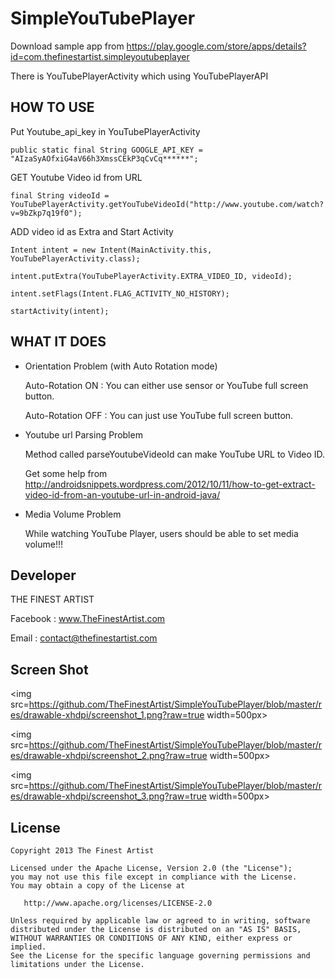 SimpleYouTubePlayer
===================

Download sample app from https://play.google.com/store/apps/details?id=com.thefinestartist.simpleyoutubeplayer

There is YouTubePlayerActivity which using YouTubePlayerAPI

HOW TO USE
----------------

Put Youtube_api_key in YouTubePlayerActivity

    public static final String GOOGLE_API_KEY = "AIzaSyAOfxiG4aV66h3XmssCEkP3qCvCq******";

GET Youtube Video id from URL
    
    final String videoId = YouTubePlayerActivity.getYouTubeVideoId("http://www.youtube.com/watch?v=9bZkp7q19f0"); 
        
ADD video id as Extra and Start Activity
    
    Intent intent = new Intent(MainActivity.this, YouTubePlayerActivity.class);
    
    intent.putExtra(YouTubePlayerActivity.EXTRA_VIDEO_ID, videoId);
    
    intent.setFlags(Intent.FLAG_ACTIVITY_NO_HISTORY);
    
    startActivity(intent);

WHAT IT DOES
----------------


* Orientation Problem (with Auto Rotation mode)

    Auto-Rotation ON : You can either use sensor or YouTube full screen button.

    Auto-Rotation OFF : You can just use YouTube full screen button.


* Youtube url Parsing Problem

    Method called parseYoutubeVideoId can make YouTube URL to Video ID.
    
    Get some help from http://androidsnippets.wordpress.com/2012/10/11/how-to-get-extract-video-id-from-an-youtube-url-in-android-java/


* Media Volume Problem

    While watching YouTube Player, users should be able to set media volume!!!
    
    
    
Developer
----------------
THE FINEST ARTIST

Facebook : www.TheFinestArtist.com

Email : contact@thefinestartist.com



Screen Shot
----------------
<img src=https://github.com/TheFinestArtist/SimpleYouTubePlayer/blob/master/res/drawable-xhdpi/screenshot_1.png?raw=true width=500px>


<img src=https://github.com/TheFinestArtist/SimpleYouTubePlayer/blob/master/res/drawable-xhdpi/screenshot_2.png?raw=true width=500px>


<img src=https://github.com/TheFinestArtist/SimpleYouTubePlayer/blob/master/res/drawable-xhdpi/screenshot_3.png?raw=true width=500px>

## License

    Copyright 2013 The Finest Artist

    Licensed under the Apache License, Version 2.0 (the "License");
    you may not use this file except in compliance with the License.
    You may obtain a copy of the License at

       http://www.apache.org/licenses/LICENSE-2.0

    Unless required by applicable law or agreed to in writing, software
    distributed under the License is distributed on an "AS IS" BASIS,
    WITHOUT WARRANTIES OR CONDITIONS OF ANY KIND, either express or implied.
    See the License for the specific language governing permissions and
    limitations under the License.
